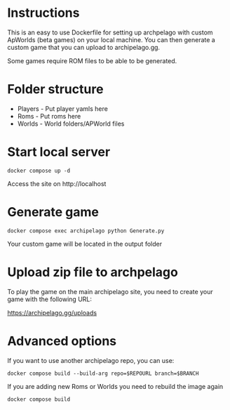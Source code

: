 # Instructions
This is an easy to use Dockerfile for setting up archpelago with custom ApWorlds (beta games) on your local machine. You can then generate a custom game that you can upload to archipelago.gg.

Some games require ROM files to be able to be generated.

# Folder structure
* Players - Put player yamls here
* Roms - Put roms here
* Worlds - World folders/APWorld files

# Start local server
```
docker compose up -d
```
Access the site on http://localhost

# Generate game
```
docker compose exec archipelago python Generate.py
```
Your custom game will be located in the output folder

# Upload zip file to archpelago
To play the game on the main archipelago site, you need to create your game with the following URL:

https://archipelago.gg/uploads

# Advanced options
If you want to use another archipelago repo, you can use:
```
docker compose build --build-arg repo=$REPOURL branch=$BRANCH
```
If you are adding new Roms or Worlds you need to rebuild the image again
```
docker compose build
```
